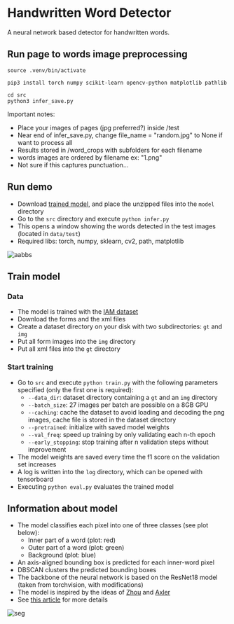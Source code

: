 # Handwritten Word Detector

A neural network based detector for handwritten words.

## Run page to words image preprocessing
```
source .venv/bin/activate

pip3 install torch numpy scikit-learn opencv-python matplotlib pathlib

cd src
python3 infer_save.py
```

Important notes:
* Place your images of pages (jpg preferred?) inside /test
* Near end of infer_save.py, change file_name = "random.jpg" to None if want to process all
* Results stored in /word_crops with subfolders for each filename
* words images are ordered by filename ex: "1.png"
* Not sure if this captures punctuation...


## Run demo
* Download [trained model](https://www.dropbox.com/s/mqhco2q67ovpfjq/model.zip?dl=1), and place the unzipped files into the `model` directory
* Go to the `src` directory and execute `python infer.py`
* This opens a window showing the words detected in the test images (located in `data/test`)
* Required libs: torch, numpy, sklearn, cv2, path, matplotlib

![aabbs](./doc/aabbs.png)


## Train model
### Data
* The model is trained with the [IAM dataset](https://fki.tic.heia-fr.ch/databases/iam-handwriting-database)
* Download the forms and the xml files
* Create a dataset directory on your disk with two subdirectories: `gt` and `img`
* Put all form images into the `img` directory
* Put all xml files into the `gt` directory
 
### Start training
* Go to `src` and execute `python train.py` with the following parameters specified (only the first one is required):
  * `--data_dir`: dataset directory containing a `gt` and an `img` directory
  * `--batch_size`: 27 images per batch are possible on a 8GB GPU 
  * `--caching`: cache the dataset to avoid loading and decoding the png images, cache file is stored in the dataset directory
  * `--pretrained`: initialize with saved model weights 
  * `--val_freq`: speed up training by only validating each n-th epoch
  * `--early_stopping`: stop training after n validation steps without improvement
* The model weights are saved every time the f1 score on the validation set increases
* A log is written into the `log` directory, which can be opened with tensorboard
* Executing `python eval.py` evaluates the trained model


## Information about model
* The model classifies each pixel into one of three classes (see plot below):
  * Inner part of a word (plot: red)
  * Outer part of a word (plot: green)
  * Background (plot: blue)
* An axis-aligned bounding box is predicted for each inner-word pixel
* DBSCAN clusters the predicted bounding boxes
* The backbone of the neural network is based on the ResNet18 model (taken from torchvision, with modifications)
* The model is inspired by the ideas of [Zhou](https://openaccess.thecvf.com/content_cvpr_2017/papers/Zhou_EAST_An_Efficient_CVPR_2017_paper.pdf) and [Axler](http://www.cs.tau.ac.il/~wolf/papers/dataset-agnostic-word.pdf)
* See [this article](https://githubharald.github.io/word_detector.html) for more details

![seg](./doc/seg.png)



